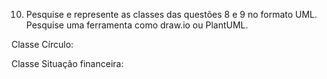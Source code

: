 10. Pesquise e represente as classes das questões 8 e 9 no formato UML. Pesquise
uma ferramenta como draw.io ou PlantUML.

Classe Círculo:

Classe Situação financeira:
